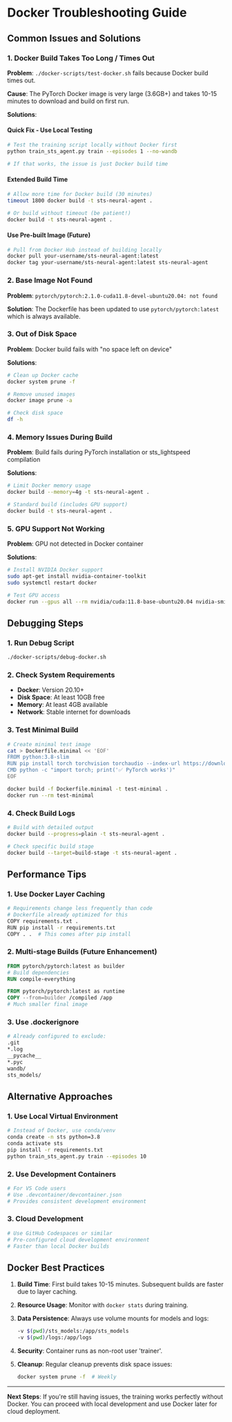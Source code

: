 # Docker Troubleshooting Guide

## Common Issues and Solutions

### 1. Docker Build Takes Too Long / Times Out

**Problem**: `./docker-scripts/test-docker.sh` fails because Docker build times out.

**Cause**: The PyTorch Docker image is very large (3.6GB+) and takes 10-15 minutes to download and build on first run.

**Solutions**:

#### Quick Fix - Use Local Testing
```bash
# Test the training script locally without Docker first
python train_sts_agent.py train --episodes 1 --no-wandb

# If that works, the issue is just Docker build time
```

#### Extended Build Time
```bash
# Allow more time for Docker build (30 minutes)
timeout 1800 docker build -t sts-neural-agent .

# Or build without timeout (be patient!)
docker build -t sts-neural-agent .
```

#### Use Pre-built Image (Future)
```bash
# Pull from Docker Hub instead of building locally
docker pull your-username/sts-neural-agent:latest
docker tag your-username/sts-neural-agent:latest sts-neural-agent
```

### 2. Base Image Not Found

**Problem**: `pytorch/pytorch:2.1.0-cuda11.8-devel-ubuntu20.04: not found`

**Solution**: The Dockerfile has been updated to use `pytorch/pytorch:latest` which is always available.

### 3. Out of Disk Space

**Problem**: Docker build fails with "no space left on device"

**Solutions**:
```bash
# Clean up Docker cache
docker system prune -f

# Remove unused images
docker image prune -a

# Check disk space
df -h
```

### 4. Memory Issues During Build

**Problem**: Build fails during PyTorch installation or sts_lightspeed compilation

**Solutions**:
```bash
# Limit Docker memory usage
docker build --memory=4g -t sts-neural-agent .

# Standard build (includes GPU support)
docker build -t sts-neural-agent .
```

### 5. GPU Support Not Working

**Problem**: GPU not detected in Docker container

**Solutions**:
```bash
# Install NVIDIA Docker support
sudo apt-get install nvidia-container-toolkit
sudo systemctl restart docker

# Test GPU access
docker run --gpus all --rm nvidia/cuda:11.8-base-ubuntu20.04 nvidia-smi
```

## Debugging Steps

### 1. Run Debug Script
```bash
./docker-scripts/debug-docker.sh
```

### 2. Check System Requirements
- **Docker**: Version 20.10+
- **Disk Space**: At least 10GB free
- **Memory**: At least 4GB available
- **Network**: Stable internet for downloads

### 3. Test Minimal Build
```bash
# Create minimal test image
cat > Dockerfile.minimal << 'EOF'
FROM python:3.8-slim
RUN pip install torch torchvision torchaudio --index-url https://download.pytorch.org/whl/cpu
CMD python -c "import torch; print('✅ PyTorch works')"
EOF

docker build -f Dockerfile.minimal -t test-minimal .
docker run --rm test-minimal
```

### 4. Check Build Logs
```bash
# Build with detailed output
docker build --progress=plain -t sts-neural-agent .

# Check specific build stage
docker build --target=build-stage -t sts-neural-agent .
```

## Performance Tips

### 1. Use Docker Layer Caching
```bash
# Requirements change less frequently than code
# Dockerfile already optimized for this
COPY requirements.txt .
RUN pip install -r requirements.txt
COPY . .  # This comes after pip install
```

### 2. Multi-stage Builds (Future Enhancement)
```dockerfile
FROM pytorch/pytorch:latest as builder
# Build dependencies
RUN compile-everything

FROM pytorch/pytorch:latest as runtime
COPY --from=builder /compiled /app
# Much smaller final image
```

### 3. Use .dockerignore
```bash
# Already configured to exclude:
.git
*.log
__pycache__
*.pyc
wandb/
sts_models/
```

## Alternative Approaches

### 1. Use Local Virtual Environment
```bash
# Instead of Docker, use conda/venv
conda create -n sts python=3.8
conda activate sts
pip install -r requirements.txt
python train_sts_agent.py train --episodes 10
```

### 2. Use Development Containers
```bash
# For VS Code users
# Use .devcontainer/devcontainer.json
# Provides consistent development environment
```

### 3. Cloud Development
```bash
# Use GitHub Codespaces or similar
# Pre-configured cloud development environment
# Faster than local Docker builds
```

## Docker Best Practices

1. **Build Time**: First build takes 10-15 minutes. Subsequent builds are faster due to layer caching.

2. **Resource Usage**: Monitor with `docker stats` during training.

3. **Data Persistence**: Always use volume mounts for models and logs:
   ```bash
   -v $(pwd)/sts_models:/app/sts_models
   -v $(pwd)/logs:/app/logs
   ```

4. **Security**: Container runs as non-root user 'trainer'.

5. **Cleanup**: Regular cleanup prevents disk space issues:
   ```bash
   docker system prune -f  # Weekly
   ```

---

**Next Steps**: If you're still having issues, the training works perfectly without Docker. You can proceed with local development and use Docker later for cloud deployment.